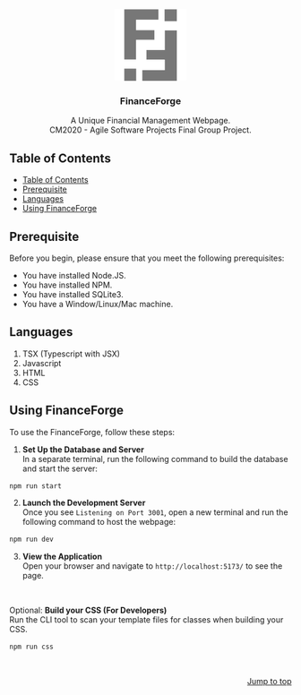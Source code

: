 <div id="header" align="center">
  <a href="https://github.com/Jx1126/asp-final">
    <img src="./public/logo_gray.png" alt="FinanceForge Logo" height="128">
  </a>

  <h3 align="center">FinanceForge</h3>

  <p align="center">
    A Unique Financial Management Webpage.<br>
    CM2020 - Agile Software Projects Final Group Project.
  </p>
</div>

## Table of Contents
- [Table of Contents](#table-of-contents)
- [Prerequisite](#prerequisite)
- [Languages](#languages)
- [Using FinanceForge](#using-financeforge)


## Prerequisite

Before you begin, please ensure that you meet the following prerequisites:

- You have installed Node.JS.
- You have installed NPM.
- You have installed SQLite3.
- You have a Window/Linux/Mac machine.

## Languages

1. TSX (Typescript with JSX)
2. Javascript
3. HTML
4. CSS


## Using FinanceForge

To use the FinanceForge, follow these steps:
1. **Set Up the Database and Server**<br>
   In a separate terminal, run the following command to build the database and start the server:
```bash
npm run start
```
2. **Launch the Development Server**<br>
   Once you see `Listening on Port 3001`, open a new terminal and run the following command to host the webpage:
```bash
npm run dev
```
3. **View the Application**<br>
   Open your browser and navigate to `http://localhost:5173/` to see the page.

<br>

Optional: **Build your CSS  (For Developers)**<br>
   Run the CLI tool to scan your template files for classes when building your CSS.
```bash
npm run css
```

<br>

<p align="right"><a href="#">Jump to top</a></p>
